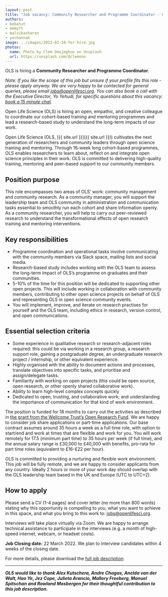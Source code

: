 ```yaml
---
layout: post
title: "Job vacancy: Community Researcher and Programme Coordinator - OLS is hiring!"
authors:
- bebatut
- emmyft
- malvikasharan
- yochannah
image: ../images/2022-02-18-for-hire.jpg
photos:
  name: Photo by Clem Onojeghuo on Unsplash
  url: https://unsplash.com/@clemono
---
```


OLS is hiring a **Community Researcher and Programme Coordinator**.

_Note: If you like the scope of this job but unsure if your profile fits this role - please apply anyway. We are very happy to be contacted for general queries, please email [jobs@openlifesci.org](mailto:jobs@openlifesci.org). You can also book a call with the Executive Director, Yo Yehudi, for specific questions about this vacancy: [book a 15 minute chat](https://calendly.com/yo-yehudi/ols-chat-with-yo?month=2022-02)._

Open Life Science (OLS) is hiring an open, empathic, and creative colleague to coordinate our cohort-based training and mentoring programmes and lead a research-based study to understand the long-term impacts of our work.

Open Life Science (OLS, [{{ site.url }}]({{ site.url }})) cultivates the next generation of researchers and community leaders through open science training and mentoring. Through 16-week long cohort-based programmes, OLS enables researchers to learn about, reflect on and integrate open science principles in their work. OLS is committed to delivering high-quality training, mentoring and peer-based support to our community members.

## Position purpose

This role encompasses two areas of OLS' work: community management and community research. As a community manager, you will support the leadership team and OLS community in administration and communication tasks essential to smoothly run each cohort and share information openly. As a community researcher, you will help to carry out peer-reviewed research to understand the transformational effects of open research training and mentoring interventions.


## Key responsibilities


- Programme coordination and operational tasks involve communicating with the community members via Slack space, mailing lists and social media.
- Research-based study includes working with the OLS team to assess the long-term impact of OLS’s programme on graduates and their communities.
- 5-10% of the time for this position will be dedicated to supporting other open projects. This will include working in collaboration with community members, contributing to other open science projects on behalf of OLS and representing OLS in open science community events.
- You will implement, improve, and iterate on research practises for yourself and the OLS team, including ethics in research, version control, and open communications.

## Essential selection criteria

- Some experience in qualitative research or research-adjacent roles required: this could be via working in a research group, a research support role, gaining a postgraduate degree, an undergraduate research project / internship, or other equivalent experience.
- Highly organised with the ability to document actions and processes, translate objectives into specific tasks, and prioritise and assign/delegate tasks.
- Familiarity with working on open projects (this could be open source, open research, or other openly shared collaborative work).
- Ability to learn high-level complex concepts quickly
- Dedicated to open, trusting, and collaborative work; and understanding the importance of communication for that kind of work environment.

The position is funded for 18 months to carry out the activities as described in [the grant from the Wellcome Trust’s Open Research Fund](https://doi.org/10.5281/zenodo.5267933). We are happy to consider job share applications or part-time applications. Our base contract assumes around 35 hours a week as a full time role, with option to start/end and work at times that are flexible and work for you. You will work remotely for 17.5 (minimum part time) to 35 hours per week (if full time), and the annual salary range is £30,000 to £40,000 with benefits, pro-rata for part time roles (equivalent to £16-£22 per hour).

OLS is committed to providing a nurturing and flexible work environment. This job will be fully remote, and we are happy to consider applicants from any country. Ideally 2 hours or more of your work day should overlap with the OLS leadership team based in the UK and Europe (UTC to UTC+2).

## How to apply


Please send a CV (1-4 pages) and cover letter (no more than 800 words) stating why this opportunity is compelling to you, what you want to achieve in this space, and what you bring to this work to: [jobs@openlifesci.org](mailto:jobs@openlifesci.org).

Interviews will take place virtually via Zoom. We are happy to arrange technical assistance to participate in the interviews (e.g. a month of high-speed internet, webcam, or headset costs).

**Job Closing date:** 22 March 2022.
We plan to interview candidates within 4 weeks of the closing date.

For more details, please download the [full job description](/images/2022-WT-OLS-Job-Description.pdf)

----

***OLS would like to thank Alex Kutschera, Andre Chagas, Anelda van der Walt, Hao Ye, Jez Cope, Julieta Arancio, Mallory Freeberg, Manuel Spitschan and Rowland Mosbergen for their thoughtful contribution to this job description.***
